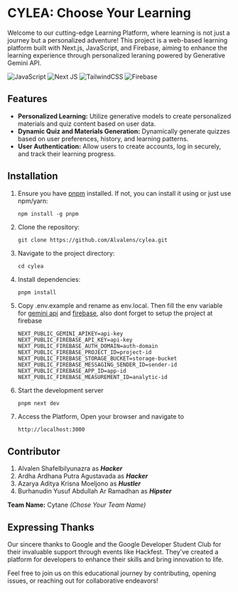 # CYLEA: Choose Your Learning

Welcome to our cutting-edge Learning Platform, where learning is not just a journey but a personalized adventure! This project is a web-based learning platform built with Next.js, JavaScript, and Firebase, aiming to enhance the learning experience through personalized  leraning powered by Generative Gemini API.

![JavaScript](https://img.shields.io/badge/javascript-%23323330.svg?style=for-the-badge&logo=javascript&logoColor=%23F7DF1E) ![Next JS](https://img.shields.io/badge/Next-black?style=for-the-badge&logo=next.js&logoColor=white) ![TailwindCSS](https://img.shields.io/badge/tailwindcss-%2338B2AC.svg?style=for-the-badge&logo=tailwind-css&logoColor=white) ![Firebase](https://img.shields.io/badge/Firebase-039BE5?style=for-the-badge&logo=Firebase&logoColor=white)

## Features

* **Personalized Learning:** Utilize generative models to create personalized materials and quiz content based on user data.
* **Dynamic Quiz and Materials Generation:** Dynamically generate quizzes based on user preferences, history, and learning patterns.
* **User Authentication:** Allow users to create accounts, log in securely, and track their learning progress.

## Installation

1. Ensure you have [pnpm](https://pnpm.io/) installed. If not, you can install it using or just use npm/yarn:

   ```shell
   npm install -g pnpm
   ```
2. Clone the repository:

   ```shell
   git clone https://github.com/Alvalens/cylea.git
   ```
3. Navigate to the project directory:

   ```shell
   cd cylea
   ```
4. Install dependencies:

   ```shell
   pnpm install
   ```
5. Copy .env.example and rename as env.local. Then fill the env variable for [gemini api](https://makersuite.google.com/) and [firebase](https://firebase.google.com/), also dont forget to setup the project at firebase

   ```shell
   NEXT_PUBLIC_GEMINI_APIKEY=api-key
   NEXT_PUBLIC_FIREBASE_API_KEY=api-key
   NEXT_PUBLIC_FIREBASE_AUTH_DOMAIN=auth-domain
   NEXT_PUBLIC_FIREBASE_PROJECT_ID=project-id
   NEXT_PUBLIC_FIREBASE_STORAGE_BUCKET=storage-bucket
   NEXT_PUBLIC_FIREBASE_MESSAGING_SENDER_ID=sender-id
   NEXT_PUBLIC_FIREBASE_APP_ID=app-id
   NEXT_PUBLIC_FIREBASE_MEASUREMENT_ID=analytic-id
   ```
6. Start the development server

   ```javascript
   pnpm next dev
   ```
7. Access the Platform, Open your browser and navigate to

   ```shell
   http://localhost:3000
   ```

## Contributor

1. Alvalen Shafelbilyunazra as ***Hacker***
2. Ardha Ardhana Putra Agustavada as ***Hacker***
3. Azarya Aditya Krisna Moeljono as ***Hustler***
4. Burhanudin Yusuf Abdullah Ar Ramadhan as ***Hipster***

**Team Name:** Cytane *(Chose Your Team Name)*

## Expressing Thanks

Our sincere thanks to Google and the Google Developer Student Club for their invaluable support through events like Hackfest. They've created a platform for developers to enhance their skills and bring innovation to life.

Feel free to join us on this educational journey by contributing, opening issues, or reaching out for collaborative endeavors!
